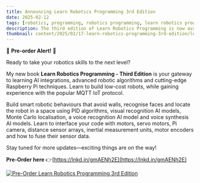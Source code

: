 ```yaml
---
title: Announcing Learn Robotics Programming 3rd Edition
date: 2025-02-12
tags: [robotics, programming, robotics programming, learn robotics programming, robotics at home, robotics books, robot building, python robotics programming, raspberry pi robotics]
description: The third edition of Learn Robotics Programming is now available for Pre-order. This book is a practical guide to building robots.
thumbnail: content/2025/02/17-learn-robotics-programming-3rd-edition/learn-robotics-programming-3rd-edition-3d-book-view.png
---
```

🚀 **Pre-order Alert!** 🤖  

Ready to take your robotics skills to the next level?

My new book **Learn Robotics Programming - Third Edition** is your gateway to learning AI integrations, advanced robotic algorithms and cutting-edge Raspberry Pi techniques. Learn to build low-cost robots, while gaining experience with the popular MQTT IoT protocol.

Build smart robotic behaviours that avoid walls, recognise faces and locate the robot in a space using PID algorithms, visual recognition AI models, Monte Carlo localisation, a voice recognition AI model and voice synthesis AI models. 
Learn to interface your code with motors, servo motors, Pi camera, distance sensor arrays, inertial measurement units, motor encoders and how to fuse their sensor data.

Stay tuned for more updates—exciting things are on the way!  
  
**Pre-Order here** 👉[https://lnkd.in/gmAENh2E](https://lnkd.in/gmAENh2E)

[![Pre-Order Learn Robotics Programming 3rd Edition](/2025/02/17-learn-robotics-programming-3rd-edition/learn-robotics-programming-3rd-edition-pre-order.png)](https://lnkd.in/gmAENh2E)
